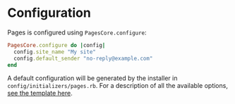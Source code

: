 # Configuration

Pages is configured using `PagesCore.configure`:

```ruby
PagesCore.configure do |config|
  config.site_name "My site"
  config.default_sender "no-reply@example.com"
end
```

A default configuration will be generated by the installer in `config/initializers/pages.rb`. For a description of all the available options, [see the template here](../lib/rails/generators/pages_core/install/templates/pages_initializer.rb).
